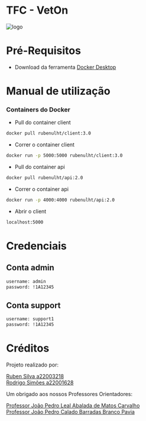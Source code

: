 # TFC - VetOn

![logo](https://user-images.githubusercontent.com/72628840/233821735-8bbfb006-935d-437a-8686-707d2c1e4ade.png)

# Pré-Requisitos

* Download da ferramenta <a href="https://www.docker.com/get-started/">Docker Desktop</a>

# Manual de utilização  

### Containers do Docker

* Pull do container client
```sh
docker pull rubenulht/client:3.0
```

* Correr o container client
```sh
docker run -p 5000:5000 rubenulht/client:3.0
```

* Pull do container api
```sh
docker pull rubenulht/api:2.0
```

* Correr o container api
```sh
docker run -p 4000:4000 rubenulht/api:2.0
```

* Abrir o client
```sh
localhost:5000
```

# Credenciais

## Conta admin
```sh
username: admin
password: !1A12345
```

## Conta support
```sh
username: support1
password: !1A12345
```

# Créditos
Projeto realizado por:

<a href="https://github.com/rbnvsilva">Ruben Silva a22003218</a>  
<a href="https://github.com/RodrigoSimoes-22001628">Rodrigo Simões a22001628</a>

Um obrigado aos nossos Professores Orientadores:

<a href="https://www.linkedin.com/in/jplcarvalho/">Professor João Pedro Leal Abalada de Matos Carvalho</a>  
<a href="https://www.linkedin.com/in/joaopedropavia/">Professor João Pedro Calado Barradas Branco Pavia</a>
